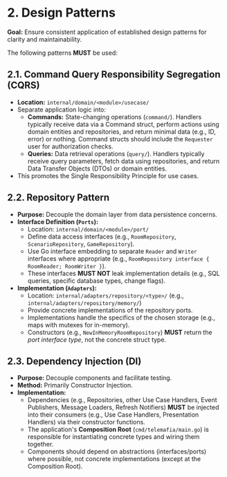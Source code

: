 # 2. Design Patterns

**Goal:** Ensure consistent application of established design patterns for clarity and maintainability.

The following patterns **MUST** be used:

## 2.1. Command Query Responsibility Segregation (CQRS)

*   **Location:** `internal/domain/<module>/usecase/`
*   Separate application logic into:
    *   **Commands:** State-changing operations (`command/`). Handlers typically receive data via a Command struct, perform actions using domain entities and repositories, and return minimal data (e.g., ID, error) or nothing. Command structs should include the `Requester` user for authorization checks.
    *   **Queries:** Data retrieval operations (`query/`). Handlers typically receive query parameters, fetch data using repositories, and return Data Transfer Objects (DTOs) or domain entities.
*   This promotes the Single Responsibility Principle for use cases.

## 2.2. Repository Pattern

*   **Purpose:** Decouple the domain layer from data persistence concerns.
*   **Interface Definition (`Ports`):**
    *   Location: `internal/domain/<module>/port/`
    *   Define data access interfaces (e.g., `RoomRepository`, `ScenarioRepository`, `GameRepository`).
    *   Use Go interface embedding to separate `Reader` and `Writer` interfaces where appropriate (e.g., `RoomRepository interface { RoomReader; RoomWriter }`).
    *   These interfaces **MUST NOT** leak implementation details (e.g., SQL queries, specific database types, change flags).
*   **Implementation (`Adapters`):**
    *   Location: `internal/adapters/repository/<type>/` (e.g., `internal/adapters/repository/memory/`)
    *   Provide concrete implementations of the repository ports.
    *   Implementations handle the specifics of the chosen storage (e.g., maps with mutexes for in-memory).
    *   Constructors (e.g., `NewInMemoryRoomRepository`) **MUST** return the *port interface type*, not the concrete struct type.

## 2.3. Dependency Injection (DI)

*   **Purpose:** Decouple components and facilitate testing.
*   **Method:** Primarily Constructor Injection.
*   **Implementation:**
    *   Dependencies (e.g., Repositories, other Use Case Handlers, Event Publishers, Message Loaders, Refresh Notifiers) **MUST** be injected into their consumers (e.g., Use Case Handlers, Presentation Handlers) via their constructor functions.
    *   The application's **Composition Root** (`cmd/telemafia/main.go`) is responsible for instantiating concrete types and wiring them together.
    *   Components should depend on abstractions (interfaces/ports) where possible, not concrete implementations (except at the Composition Root). 